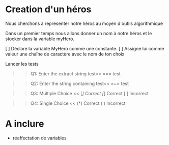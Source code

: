 # Creation d'un héros

Nous cherchons à representer notre héros au moyen d'outils algorithmique

Dans un premier temps nous allons donner un nom à notre héros et le stocker dans la variable myHero.

[ ] Déclare la variable MyHero comme une constante.
[ ] Assigne lui comme valeur une chaîne de caractère avec le nom de ton choix





Lancer les tests

>>Q1: Enter the extract string test<<
=== test

>>Q2: Enter the string containing test<<
=~= test

>>Q3: Multiple Choice <<
[*] Correct
[*] Correct
[ ] Incorrect

>>Q4: Single Choice <<
(*) Correct
( ) Incorrect




# A inclure 
- réaffectation de variables